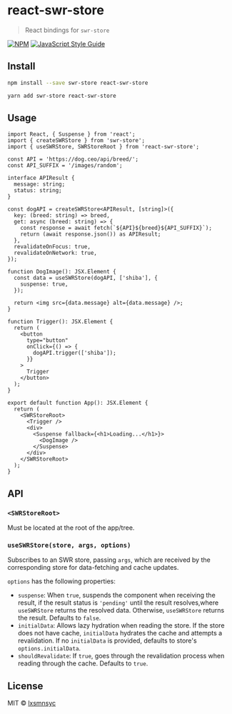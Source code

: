 # react-swr-store

> React bindings for `swr-store`

[![NPM](https://img.shields.io/npm/v/react-swr-store.svg)](https://www.npmjs.com/package/react-swr-store) [![JavaScript Style Guide](https://badgen.net/badge/code%20style/airbnb/ff5a5f?icon=airbnb)](https://github.com/airbnb/javascript)

## Install

```bash
npm install --save swr-store react-swr-store
```

```bash
yarn add swr-store react-swr-store
```

## Usage

```tsx
import React, { Suspense } from 'react';
import { createSWRStore } from 'swr-store';
import { useSWRStore, SWRStoreRoot } from 'react-swr-store';

const API = 'https://dog.ceo/api/breed/';
const API_SUFFIX = '/images/random';

interface APIResult {
  message: string;
  status: string;
}

const dogAPI = createSWRStore<APIResult, [string]>({
  key: (breed: string) => breed,
  get: async (breed: string) => {
    const response = await fetch(`${API}${breed}${API_SUFFIX}`);
    return (await response.json()) as APIResult;
  },
  revalidateOnFocus: true,
  revalidateOnNetwork: true,
});

function DogImage(): JSX.Element {
  const data = useSWRStore(dogAPI, ['shiba'], {
    suspense: true,
  });

  return <img src={data.message} alt={data.message} />;
}

function Trigger(): JSX.Element {
  return (
    <button
      type="button"
      onClick={() => {
        dogAPI.trigger(['shiba']);
      }}
    >
      Trigger
    </button>
  );
}

export default function App(): JSX.Element {
  return (
    <SWRStoreRoot>
      <Trigger />
      <div>
        <Suspense fallback={<h1>Loading...</h1>}>
          <DogImage />
        </Suspense>
      </div>
    </SWRStoreRoot>
  );
}
```

## API

### `<SWRStoreRoot>`

Must be located at the root of the app/tree.

### `useSWRStore(store, args, options)`

Subscribes to an SWR store, passing `args`, which are received by the corresponding store for data-fetching and cache updates.

`options` has the following properties:

- `suspense`: When `true`, suspends the component when receiving the result, if the result status is `'pending'` until the result resolves,where `useSWRStore` returns the resolved data. Otherwise, `useSWRStore` returns the result. Defaults to `false`.
- `initialData`: Allows lazy hydration when reading the store. If the store does not have cache, `initialData` hydrates the cache and attempts a revalidation. If no `initialData` is provided, defaults to store's `options.initialData`.
- `shouldRevalidate`: If `true`, goes through the revalidation process when reading through the cache. Defaults to `true`.

## License

MIT © [lxsmnsyc](https://github.com/lxsmnsyc)

